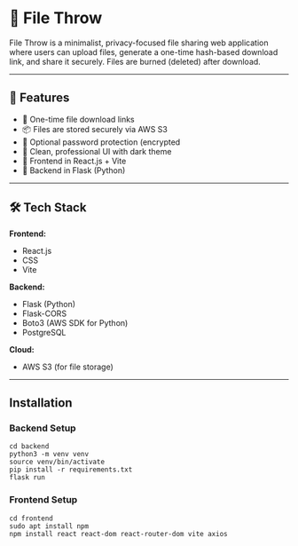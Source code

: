 # 📂 File Throw

File Throw is a minimalist, privacy-focused file sharing web application where users can upload files, generate a one-time hash-based download link, and share it securely. Files are burned (deleted) after download.

---

## 🚀 Features

- 🔐 One-time file download links             
- 📦 Files are stored securely via AWS S3
- 🧊 Optional password protection (encrypted
- 🎨 Clean, professional UI with dark theme
- 📁 Frontend in React.js + Vite
- 🔧 Backend in Flask (Python)

---

## 🛠️ Tech Stack

**Frontend:**
- React.js
- CSS
- Vite

**Backend:**
- Flask (Python)
- Flask-CORS
- Boto3 (AWS SDK for Python)
- PostgreSQL

**Cloud:**
- AWS S3 (for file storage)

---

## Installation

### Backend Setup
```
cd backend
python3 -m venv venv
source venv/bin/activate
pip install -r requirements.txt
flask run
```

### Frontend Setup
```
cd frontend
sudo apt install npm
npm install react react-dom react-router-dom vite axios
```

